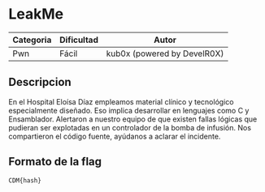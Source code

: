 # LeakMe
| Categoria | Dificultad  | Autor   |
| ---       | ---         | ---     |
| Pwn    | Fácil       | kub0x (powered by DevelR0X) |

## Descripcion
En el Hospital Eloísa Díaz empleamos material clínico y tecnológico especialmente diseñado. Eso implica desarrollar en lenguajes como C y Ensamblador. Alertaron a nuestro equipo de que existen fallas lógicas que pudieran ser explotadas en un controlador de la bomba de infusión.
Nos compartieron el código fuente, ayúdanos a aclarar el incidente.

## Formato de la flag
`CDM{hash}`
